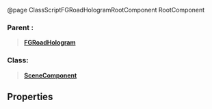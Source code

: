 @page ClassScriptFGRoadHologramRootComponent RootComponent
### Parent :
<b><a href="_class_script_f_g_road_hologram.html"><blockquote>FGRoadHologram</blockquote></a></b>
### Class:
<b><a href="_class_script_scene_component.html"><blockquote>SceneComponent</blockquote></a></b>
## Properties
